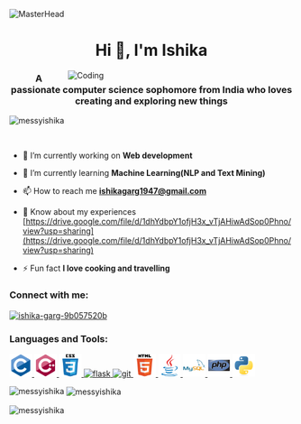 ![MasterHead](https://mypat.in/assets/img/s3-images/animation_img_1.gif)
<h1 align="center">Hi 👋, I'm Ishika</h1>
<img align="right" alt="Coding" width="400" src="https://media1.giphy.com/media/L1R1tvI9svkIWwpVYr/giphy.gif?cid=ecf05e47jbmwy62epkaodtesdqcekekx7v4hb08zl851g51w&rid=giphy.gif&ct=g">

<h3 align="center">A passionate computer science sophomore from India who loves creating and exploring new things</h3>

<p align="left"> <img src="https://komarev.com/ghpvc/?username=messyishika&label=Profile%20views&color=0e75b6&style=flat" alt="messyishika" /> </p>

<p align="left"> <a href="https://twitter.com/" target="blank"><img src="https://img.shields.io/twitter/follow/?logo=twitter&style=for-the-badge" alt="" /></a> </p>

- 🔭 I’m currently working on **Web development**

- 🌱 I’m currently learning **Machine Learning(NLP and Text Mining)**

- 📫 How to reach me **ishikagarg1947@gmail.com**

- 📄 Know about my experiences [https://drive.google.com/file/d/1dhYdbpY1ofjH3x_vTjAHiwAdSop0Phno/view?usp=sharing](https://drive.google.com/file/d/1dhYdbpY1ofjH3x_vTjAHiwAdSop0Phno/view?usp=sharing)

- ⚡ Fun fact **I love cooking and travelling**

<h3 align="left">Connect with me:</h3>
<p align="left">
<a href="https://linkedin.com/in/ishika-garg-9b057520b" target="blank"><img align="center" src="https://raw.githubusercontent.com/rahuldkjain/github-profile-readme-generator/master/src/images/icons/Social/linked-in-alt.svg" alt="ishika-garg-9b057520b" height="30" width="40" /></a>

</p>

<h3 align="left">Languages and Tools:</h3>
<p align="left"> <a href="https://www.cprogramming.com/" target="_blank" rel="noreferrer"> <img src="https://raw.githubusercontent.com/devicons/devicon/master/icons/c/c-original.svg" alt="c" width="40" height="40"/> </a> <a href="https://www.w3schools.com/cpp/" target="_blank" rel="noreferrer"> <img src="https://raw.githubusercontent.com/devicons/devicon/master/icons/cplusplus/cplusplus-original.svg" alt="cplusplus" width="40" height="40"/> </a> <a href="https://www.w3schools.com/css/" target="_blank" rel="noreferrer"> <img src="https://raw.githubusercontent.com/devicons/devicon/master/icons/css3/css3-original-wordmark.svg" alt="css3" width="40" height="40"/> </a> <a href="https://flask.palletsprojects.com/" target="_blank" rel="noreferrer"> <img src="https://www.vectorlogo.zone/logos/pocoo_flask/pocoo_flask-icon.svg" alt="flask" width="40" height="40"/> </a> <a href="https://git-scm.com/" target="_blank" rel="noreferrer"> <img src="https://www.vectorlogo.zone/logos/git-scm/git-scm-icon.svg" alt="git" width="40" height="40"/> </a> <a href="https://www.w3.org/html/" target="_blank" rel="noreferrer"> <img src="https://raw.githubusercontent.com/devicons/devicon/master/icons/html5/html5-original-wordmark.svg" alt="html5" width="40" height="40"/> </a> <a href="https://www.java.com" target="_blank" rel="noreferrer"> <img src="https://raw.githubusercontent.com/devicons/devicon/master/icons/java/java-original.svg" alt="java" width="40" height="40"/> </a> <a href="https://www.mysql.com/" target="_blank" rel="noreferrer"> <img src="https://raw.githubusercontent.com/devicons/devicon/master/icons/mysql/mysql-original-wordmark.svg" alt="mysql" width="40" height="40"/> </a> <a href="https://www.php.net" target="_blank" rel="noreferrer"> <img src="https://raw.githubusercontent.com/devicons/devicon/master/icons/php/php-original.svg" alt="php" width="40" height="40"/> </a> <a href="https://www.python.org" target="_blank" rel="noreferrer"> <img src="https://raw.githubusercontent.com/devicons/devicon/master/icons/python/python-original.svg" alt="python" width="40" height="40"/> </a> </p>

<p><img align="left" src="https://github-readme-stats.vercel.app/api/top-langs?username=messyishika&show_icons=true&locale=en&layout=compact" alt="messyishika" /></p>

<p>&nbsp;<img align="center" src="https://github-readme-stats.vercel.app/api?username=messyishika&show_icons=true&locale=en" alt="messyishika" /></p>

<p><img align="center" src="https://github-readme-streak-stats.herokuapp.com/?user=messyishika&" alt="messyishika" /></p>
